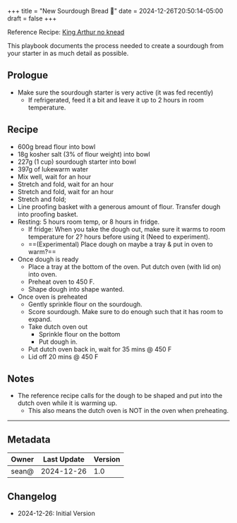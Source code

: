 +++
title = "New Sourdough Bread 🍞"
date = 2024-12-26T20:50:14-05:00
draft = false
+++

Reference Recipe: [King Arthur no knead](https://www.kingarthurbaking.com/recipes/no-knead-sourdough-bread-recipe)

This playbook documents the process needed to create a sourdough from your starter in as much detail as possible.

## Prologue

- Make sure the sourdough starter is very active (it was fed recently)
	- If refrigerated, feed it a bit and leave it up to 2 hours in room temperature.

## Recipe

- 600g bread flour into bowl
- 18g kosher salt (3% of flour weight) into bowl
- 227g (1 cup) sourdough starter into bowl
- 397g of lukewarm water
- Mix well, wait for an hour
- Stretch and fold, wait for an hour
- Stretch and fold, wait for an hour
- Stretch and fold;
- Line proofing basket with a generous amount of flour. Transfer dough into proofing basket.
- Resting: 5 hours room temp, or 8 hours in fridge.
	- If fridge: When you take the dough out, make sure it warms to room temperature for 2? hours before using it (Need to experiment).
	- ==(Experimental) Place dough on maybe a tray & put in oven to warm?==
- Once dough is ready
	- Place a tray at the bottom of the oven. Put dutch oven (with lid on) into oven.
	- Preheat oven to 450 F.
	- Shape dough into shape wanted.
- Once oven is preheated
	- Gently sprinkle flour on the sourdough.
	- Score sourdough. Make sure to do enough such that it has room to expand.
	- Take dutch oven out
		- Sprinkle flour on the bottom
		- Put dough in.
	- Put dutch oven back in, wait for 35 mins @ 450 F
	- Lid off 20 mins @ 450 F

## Notes

- The reference recipe calls for the dough to be shaped and put into the dutch oven while it is warming up.
	- This also means the dutch oven is NOT in the oven when preheating.

---
## Metadata

| Owner | Last Update | Version |
| ----- | ----------- | ------- |
| sean@ | 2024-12-26  | 1.0     |
## Changelog

- 2024-12-26: Initial Version